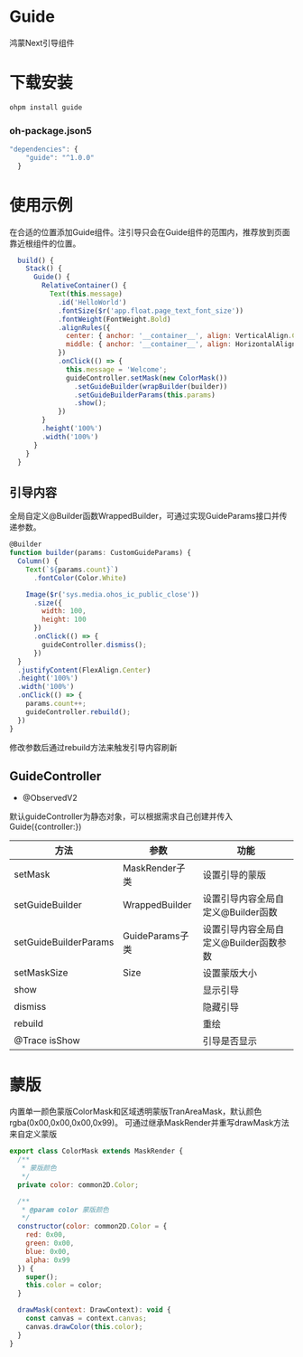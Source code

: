 # Guide
鸿蒙Next引导组件

# 下载安装

```javascript
ohpm install guide
```

### oh-package.json5

```javascript
"dependencies": {
    "guide": "^1.0.0"
  }
```

# 使用示例

在合适的位置添加Guide组件。注引导只会在Guide组件的范围内，推荐放到页面靠近根组件的位置。

```javascript
  build() {
    Stack() {
      Guide() {
        RelativeContainer() {
          Text(this.message)
            .id('HelloWorld')
            .fontSize($r('app.float.page_text_font_size'))
            .fontWeight(FontWeight.Bold)
            .alignRules({
              center: { anchor: '__container__', align: VerticalAlign.Center },
              middle: { anchor: '__container__', align: HorizontalAlign.Center }
            })
            .onClick(() => {
              this.message = 'Welcome';
              guideController.setMask(new ColorMask())
                .setGuideBuilder(wrapBuilder(builder))
                .setGuideBuilderParams(this.params)
                .show();
            })
        }
        .height('100%')
        .width('100%')
      }
    }
  }
```

## 引导内容

全局自定义@Builder函数WrappedBuilder，可通过实现GuideParams接口并传递参数。

```javascript
@Builder
function builder(params: CustomGuideParams) {
  Column() {
    Text(`${params.count}`)
      .fontColor(Color.White)

    Image($r('sys.media.ohos_ic_public_close'))
      .size({
        width: 100,
        height: 100
      })
      .onClick(() => {
        guideController.dismiss();
      })
  }
  .justifyContent(FlexAlign.Center)
  .height('100%')
  .width('100%')
  .onClick(() => {
    params.count++;
    guideController.rebuild();
  })
}
```

修改参数后通过rebuild方法来触发引导内容刷新

## GuideController

- @ObservedV2

默认guideController为静态对象，可以根据需求自己创建并传入Guide({controller:})

|**方法**          | 参数              | 功能             |
|-----------------|-----------------|----------------|
|setMask          | MaskRender子类    | 设置引导的蒙版        |
|setGuideBuilder  | WrappedBuilder  | 设置引导内容全局自定义@Builder函数 |
|setGuideBuilderParams| GuideParams子类 | 设置引导内容全局自定义@Builder函数参数  |
|setMaskSize| Size            | 设置蒙版大小           |
|show|                 | 显示引导           |
|dismiss|                 | 隐藏引导           |
|rebuild|                 | 重绘             |
|@Trace isShow|                 | 引导是否显示         |

# 蒙版

内置单一颜色蒙版ColorMask和区域透明蒙版TranAreaMask，默认颜色rgba(0x00,0x00,0x00,0x99)。
可通过继承MaskRender并重写drawMask方法来自定义蒙版

```javascript
export class ColorMask extends MaskRender {
  /**
   * 蒙版颜色
   */
  private color: common2D.Color;

  /**
   * @param color 蒙版颜色
   */
  constructor(color: common2D.Color = {
    red: 0x00,
    green: 0x00,
    blue: 0x00,
    alpha: 0x99
  }) {
    super();
    this.color = color;
  }

  drawMask(context: DrawContext): void {
    const canvas = context.canvas;
    canvas.drawColor(this.color);
  }
}
```